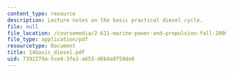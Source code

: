 ```yaml
---
content_type: resource
description: Lecture notes on the basic practical diesel cycle.
file: null
file_location: /coursemedia/2-611-marine-power-and-propulsion-fall-2006/7392279a5ce43fe2a653d6b4a8f58de8_14basic_diesel.pdf
file_type: application/pdf
resourcetype: Document
title: 14basic_diesel.pdf
uid: 7392279a-5ce4-3fe2-a653-d6b4a8f58de8
---
```

